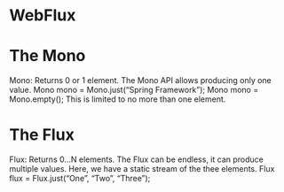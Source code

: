 # WebFlux
# The Mono
Mono: Returns 0 or 1 element. The Mono API allows producing only one value. Mono mono = Mono.just(“Spring Framework”); Mono mono = Mono.empty(); This is limited to no more than one element.

# The Flux
Flux: Returns 0…N elements. The Flux can be endless, it can produce multiple values. Here, we have a static stream of the thee elements. Flux flux = Flux.just(“One”, “Two”, “Three”);
